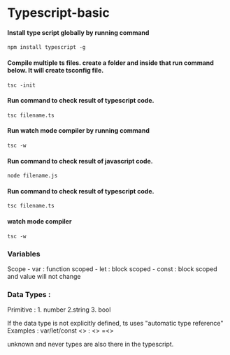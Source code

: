 # Typescript-basic 
#### Install type script globally by running command 
    npm install typescript -g 

#### Compile multiple ts files. create a folder and inside that run command below. It will create tsconfig file.
    tsc -init
    
#### Run command to check result of typescript code.
    tsc filename.ts

#### Run watch mode compiler by running command 
    tsc -w

#### Run command to check result of javascript code.
    node filename.js
    
#### Run command to check result of typescript code.
    tsc filename.ts
    
#### watch mode compiler
    tsc -w

### Variables 
Scope
    - var   : function scoped
    - let   : block scoped
    - const : block scoped and value will not change

### Data Types :
Primitive  : 
    1. number
    2.string
    3. bool
    
If the data type is not explicitly defined, ts uses "automatic type reference"
Examples : var/let/const <<variable-name>> : <<data-type>> =<<value>>

unknown and never types are also there in the typescript.

